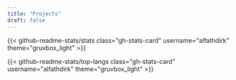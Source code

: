```yaml
---
title: "Projects"
draft: false
---
```


<!-- markdownlint-disable MD013 -->

{{< github-readme-stats/stats class="gh-stats-card" username="alfathdirk" theme="gruvbox_light" >}}

{{< github-readme-stats/top-langs class="gh-stats-card" username="alfathdirk" theme="gruvbox_light" >}}

<!-- markdownlint-disable MD013 -->
